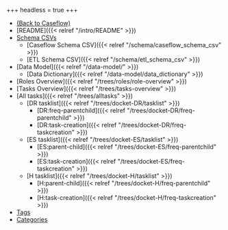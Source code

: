 +++
headless = true
+++

- <a href="/caseflow/">(Back to Caseflow)</a>
- [README]({{< relref "/intro/README" >}})
- [Schema CSVs](/schema)
  + [Caseflow Schema CSV]({{< relref "/schema/caseflow_schema_csv" >}})
  + [ETL Schema CSV]({{< relref "/schema/etl_schema_csv" >}})
- [Data Model]({{< relref "/data-model/" >}})
  + [Data Dictionary]({{< relref "/data-model/data_dictionary" >}})
- [Roles Overview]({{< relref "/trees/roles/role-overview" >}})
- [Tasks Overview]({{< relref "/trees/tasks-overview" >}})
- [All tasks]({{< relref "/trees/alltasks" >}})
  + [DR tasklist]({{< relref "/trees/docket-DR/tasklist" >}})
    + [DR:freq-parentchild]({{< relref "/trees/docket-DR/freq-parentchild" >}})
    + [DR:task-creation]({{< relref "/trees/docket-DR/freq-taskcreation" >}})
  + [ES tasklist]({{< relref "/trees/docket-ES/tasklist" >}})
    + [ES:parent-child]({{< relref "/trees/docket-ES/freq-parentchild" >}})
    + [ES:task-creation]({{< relref "/trees/docket-ES/freq-taskcreation" >}})
  + [H tasklist]({{< relref "/trees/docket-H/tasklist" >}})
    + [H:parent-child]({{< relref "/trees/docket-H/freq-parentchild" >}})
    + [H:task-creation]({{< relref "/trees/docket-H/freq-taskcreation" >}})
- [Tags](/tags)
- [Categories](/categories)